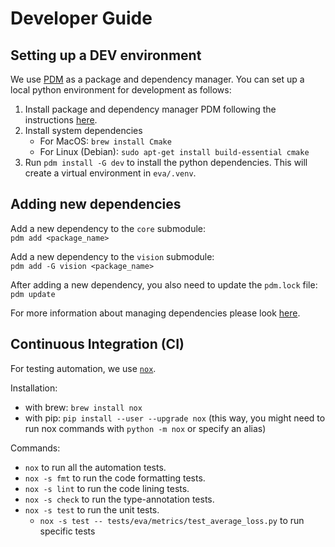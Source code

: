 # Developer Guide


## Setting up a DEV environment

We use [PDM](https://pdm-project.org/latest/) as a package and dependency manager.
You can set up a local python environment for development as follows: 
1. Install package and dependency manager PDM following the instructions [here](https://pdm-project.org/latest/#other-installation-methods).
2. Install system dependencies
    - For MacOS: `brew install Cmake`
    - For Linux (Debian): `sudo apt-get install build-essential cmake`
3. Run `pdm install -G dev` to install the python dependencies. This will create a virtual environment in `eva/.venv`.

## Adding new dependencies 

Add a new dependency to the `core` submodule:<br>
`pdm add <package_name>`

Add a new dependency to the `vision` submodule:<br>
`pdm add -G vision <package_name>`

After adding a new dependency, you also need to update the `pdm.lock` file:<br>
`pdm update`

For more information about managing dependencies please look [here](https://pdm-project.org/latest/usage/dependency/#manage-dependencies).

## Continuous Integration (CI)

For testing automation, we use [`nox`](https://nox.thea.codes/en/stable/index.html).

Installation:
- with brew: `brew install nox`
- with pip: `pip install --user --upgrade nox` (this way, you might need to run nox commands with `python -m nox` or specify an alias)

Commands:
- `nox` to run all the automation tests. 
- `nox -s fmt` to run the code formatting tests.
- `nox -s lint` to run the code lining tests.
- `nox -s check` to run the type-annotation tests.
- `nox -s test` to run the unit tests.
  - `nox -s test -- tests/eva/metrics/test_average_loss.py` to run specific tests
